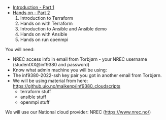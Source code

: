 
- [Introduction - Part 1](https://github.com/torognes/inf9380/blob/master/cloud/cloud_computing_part1_intro_2022.pdf)
- [Hands on - Part 2](https://github.com/torognes/inf9380/blob/master/cloud/handson.md)
   1.  Introduction to Terraform
   2.  Hands on with Terraform
   3.  Introduction to Ansible and Ansible demo
   4.  Hands on with Ansible
   5.  Hands on run openmpi


You will need:
- NREC access info in email from Torbjørn - your NREC username (studentXX@inf9380 and password)
- Know what admin machine you will be using: 
- The inf9380-2022-ssh key pair you got in another email from Torbjørn. 
- We will be using material from here: https://github.uio.no/maikenp/inf9380_cloudscripts
    - terraform stuff
    - ansible stuff
    - openmpi stuff  

We will use our National cloud provider: NREC (https://www.nrec.no/)
